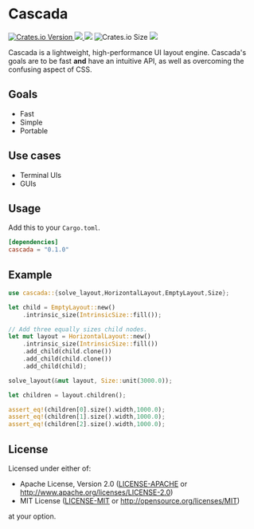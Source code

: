 
# Cascada
<div>
    <a href="https://crates.io/crates/cascada">
        <img alt="Crates.io Version" src="https://img.shields.io/crates/v/cascada">
    </a>
    <a href="https://docs.rs/cascada/latest/cascada/">
        <img src="https://img.shields.io/docsrs/cascada"/>
    </a>
    <img src="https://img.shields.io/github/actions/workflow/status/snubwoody/agape-rs/rust.yml"/>
    <img alt="Crates.io Size" src="https://img.shields.io/crates/size/cascada">
    <a href="https://codecov.io/gh/snubwoody/cascada" > 
        <img src="https://codecov.io/gh/snubwoody/cascada/graph/badge.svg?token=PLYL0VUB5Y"/> 
    </a>
</div>

Cascada is a lightweight, high-performance UI layout engine. Cascada's goals are to be
fast **and** have an intuitive API, as well as overcoming the confusing aspect of CSS.


## Goals

- Fast
- Simple
- Portable

## Use cases
- Terminal UIs
- GUIs

## Usage
Add this to your `Cargo.toml`.

```toml
[dependencies]
cascada = "0.1.0"
```

## Example

```rust
use cascada::{solve_layout,HorizontalLayout,EmptyLayout,Size};

let child = EmptyLayout::new()
    .intrinsic_size(IntrinsicSize::fill());

// Add three equally sizes child nodes.
let mut layout = HorizontalLayout::new()
    .intrinsic_size(IntrinsicSize::fill())
    .add_child(child.clone())
    .add_child(child.clone())
    .add_child(child);

solve_layout(&mut layout, Size::unit(3000.0));

let children = layout.children();

assert_eq!(children[0].size().width,1000.0);
assert_eq!(children[1].size().width,1000.0);
assert_eq!(children[2].size().width,1000.0);
```

## License

Licensed under either of:

- Apache License, Version 2.0 ([LICENSE-APACHE](LICENSE-APACHE) or http://www.apache.org/licenses/LICENSE-2.0)
- MIT License ([LICENSE-MIT](LICENSE-MIT) or http://opensource.org/licenses/MIT)

at your option.

